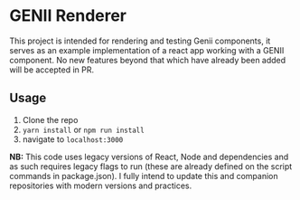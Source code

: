 # GENII Renderer

This project is intended for rendering and testing Genii components, it serves as an example implementation of a react app working with a GENII component. No new features beyond that which have already been added will be accepted in PR.

## Usage

1. Clone the repo
2. `yarn install` or `npm run install`
3. navigate to `localhost:3000`

**NB:** This code uses legacy versions of React, Node and dependencies and as such requires legacy flags to run (these are already defined on the script commands in package.json). I fully intend to update this and companion repositories with modern versions and practices.